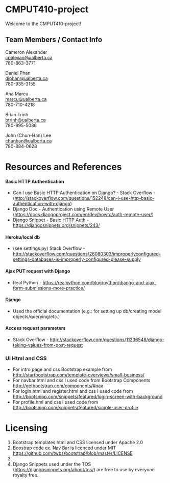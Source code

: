 # CMPUT410-project
Welcome to the CMPUT410-project!

Team Members / Contact Info
------------
Cameron Alexander  
cpalexan@ualberta.ca  
780-863-3771  

Daniel Phan  
djphan@ualberta.ca  
780-935-3155  

Ana Marcu  
marcu@ualberta.ca  
780-710-4218  

Brian Trinh  
btrinh@ualberta.ca  
780-995-5086

John (Chun-Han) Lee <br>
chunhan@ualberta.ca <br>
780-884-0628


Resources and References
====

#### Basic HTTP Authentication

* Can I use Basic HTTP Authentication on Django? - Stack Overflow - (http://stackoverflow.com/questions/152248/can-i-use-http-basic-authentication-with-django)
* Django Doc - Authentication using Remote User (https://docs.djangoproject.com/en/dev/howto/auth-remote-user/)
* Django Snippet - Basic HTTP Auth - https://djangosnippets.org/snippets/243/


#### Heroku/local db
* (see settings.py) Stack Overflow - http://stackoverflow.com/questions/26080303/improperlyconfigured-settings-databases-is-improperly-configured-please-supply

#### Ajax PUT request with Django
* Real Python - https://realpython.com/blog/python/django-and-ajax-form-submissions-more-practice/

#### Django
* Used the official documentation (e.g.: for setting up db/creating model objects/querying/etc.)


#### Access request parameters
* Stack Overflow - http://stackoverflow.com/questions/11336548/django-taking-values-from-post-request

### UI Html and CSS
* For intro page and css Bootstrap example from http://startbootstrap.com/template-overviews/small-business/ 
* For navbar.html and css I used code from Bootstrap Components http://getbootstrap.com/components/#nav
* For login.html and register.html and css I used code from http://bootsnipp.com/snippets/featured/login-screen-with-background 
* For profile.hml and css I used code from http://bootsnipp.com/snippets/featured/simple-user-profile





Licensing
===
1. Bootstrap templates html and CSS licensed under Apache 2.0
2. Boostrap code ex. Nav Bar is licenced under MIT https://github.com/twbs/bootstrap/blob/master/LICENSE
3. 
4. Django Snippets used under the TOS (https://djangosnippets.org/about/tos/) are free to use by everyone royalty free.
